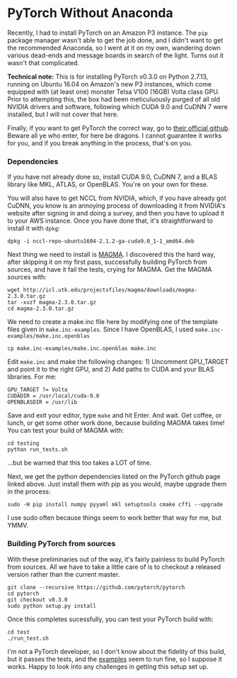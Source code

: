 # PyTorch Without Anaconda

Recently, I had to install PyTorch on an Amazon P3 instance. The `pip` package manager wasn't able to get the job done, and I didn't want to get the recommended Anaconda, so I went at it on my own, wandering down various dead-ends and message boards in search of the light. Turns out it wasn't that complicated.

**Technical note:** This is for installing PyTorch v0.3.0 on Python 2.7.13, running on Ubuntu 16.04 on Amazon's new P3 instances, which come equipped with (at least one) monster Telsa V100 (16GB) Volta class GPU. Prior to attempting this, the box had been meticuluously purged of all old NVIDIA drivers and software, following which CUDA 9.0 and CuDNN 7 were installed, but I will not cover that here.

Finally, if you want to get PyTorch the correct way, go to [their official github](https://github.com/pytorch/pytorch). Beware all ye who enter, for here be dragons. I cannot guarantee it works for you, and if you break anything in the process, that's on you.

### Dependencies

If you have not already done so, install CUDA 9.0, CuDNN 7, and a BLAS library like MKL, ATLAS, or OpenBLAS. You're on your own for these.

You will also have to get NCCL from NVIDIA, which, if you have already got CuDNN, you know is an annoying process of downloading it from NVIDIA's website after signing in and doing a survey, and then you have to upload it to your AWS instance. Once you have done that, it's straightforward to install it with `dpkg`:
```
dpkg -i nccl-repo-ubuntu1604-2.1.2-ga-cuda9.0_1-1_amd64.deb
```

Next thing we need to install is [MAGMA](http://icl.cs.utk.edu/magma/software/index.html). I discovered this the hard way, after skipping it on my first pass, successfully building PyTorch from sources, and have it fail the tests, crying for MAGMA. Get the MAGMA sources with:

```
wget http://icl.utk.edu/projectsfiles/magma/downloads/magma-2.3.0.tar.gz
tar -xvzf magma-2.3.0.tar.gz
cd magma-2.3.0.tar.gz
```

We need to create a make.inc file here by modifying one of the template files given in `make.inc-examples`. Since I have OpenBLAS, I used `make.inc-examples/make.inc.openblas`

```
cp make.inc-examples/make.inc.openblas make.inc
```

Edit `make.inc` and make the following changes: 1) Uncomment GPU_TARGET and point it to the right GPU, and 2) Add paths to CUDA and your BLAS libraries. For me:

```
GPU_TARGET ?= Volta
CUDADIR = /usr/local/cuda-9.0
OPENBLASDIR = /usr/lib
```
Save and exit your editor, type `make` and hit Enter. And wait. Get coffee, or lunch, or get some other work done, because building MAGMA takes time! You can test your build of MAGMA with:

```
cd testing
python run_tests.sh
```
...but be warned that this too takes a LOT of time.

Next, we get the python dependencies listed on the PyTorch github page linked above. Just install them with pip as you would, maybe upgrade them in the process:

`sudo -H pip install numpy pyyaml mkl setuptools cmake cffi --upgrade`

I use sudo often because things seem to work better that way for me, but YMMV. 

### Building PyTorch from sources

With these preliminaries out of the way, it's fairly painless to build PyTorch from sources. All we have to take a little care of is to checkout a released version rather than the current master.

```
git clone --recursive https://github.com/pytorch/pytorch
cd pytorch
git checkout v0.3.0
sudo python setup.py install
```

Once this completes sucessfully, you can test your PyTorch build with:
```
cd test
./run_test.sh
```

I'm not a PyTorch developer, so I don't know about the fidelity of this build, but it passes the tests, and the [examples](https://github.com/pytorch/examples) seem to run fine, so I suppose it works. Happy to look into any challenges in getting this setup set up.
